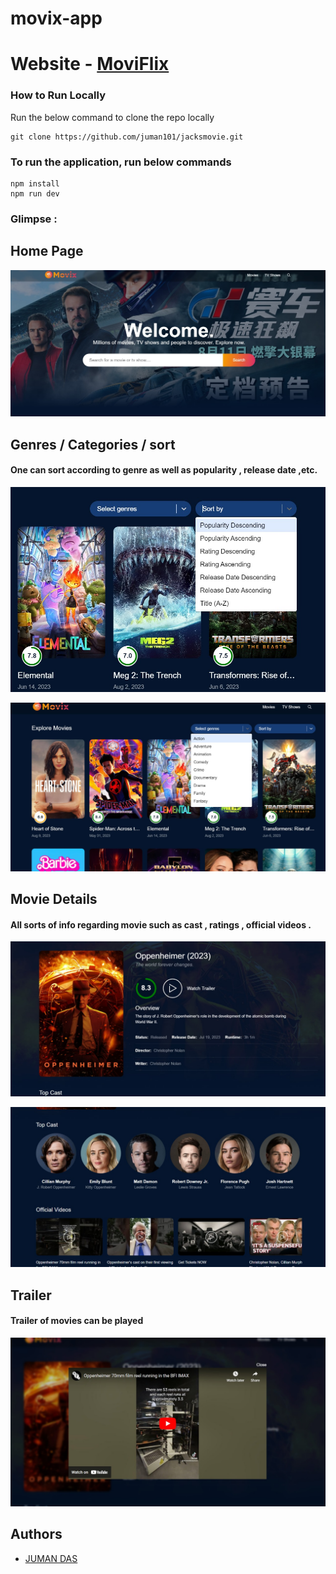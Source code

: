 
# movix-app

# Website - [MoviFlix](https://lucent-youtiao-42d69a.netlify.app/)


### How to Run Locally
Run the below command to clone the repo locally
```
git clone https://github.com/juman101/jacksmovie.git
``` 

### To run the application, run below commands 
```
npm install
npm run dev
```


### Glimpse :


## Home Page

![App Screenshot](https://github.com/juman101/jacksmovie/blob/master/screenshotdemo/WhatsApp%20Image%202023-08-27%20at%2011.27.19%20(1).jpeg?raw=true)




##  Genres / Categories / sort

#### One can sort according to genre as well as popularity , release date ,etc.
![App Screenshot](https://github.com/juman101/jacksmovie/blob/master/screenshotdemo/WhatsApp%20Image%202023-08-27%20at%2011.27.22.jpeg?raw=true)

![App Screenshot](https://github.com/juman101/jacksmovie/blob/master/screenshotdemo/WhatsApp%20Image%202023-08-27%20at%2011.27.22%20(1).jpeg?raw=true)


## Movie Details

#### All sorts of info regarding movie such as cast , ratings , official videos .
![App Screenshot](https://github.com/juman101/jacksmovie/blob/master/screenshotdemo/WhatsApp%20Image%202023-08-27%20at%2011.27.19.jpeg?raw=true)


![App Screenshot](https://github.com/juman101/jacksmovie/blob/master/screenshotdemo/WhatsApp%20Image%202023-08-27%20at%2011.27.20.jpeg?raw=true)

## Trailer 

####  Trailer of movies  can be played 

![App Screenshot](https://github.com/juman101/jacksmovie/blob/master/screenshotdemo/WhatsApp%20Image%202023-08-27%20at%2011.27.21.jpeg?raw=true)





## Authors

- [JUMAN DAS](https://www.linkedin.com/in/juman-das-0aa162218/)

